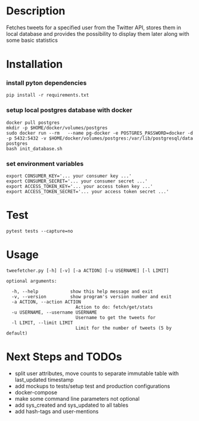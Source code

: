# Description
Fetches tweets for a specified user from the Twitter API, stores them in local
database and provides the possibility to display them later along with some
basic statistics

# Installation
### install pyton dependencies
```shellscript
pip install -r requirements.txt
```

### setup local postgres database with docker
```shellscript
docker pull postgres
mkdir -p $HOME/docker/volumes/postgres
sudo docker run --rm   --name pg-docker -e POSTGRES_PASSWORD=docker -d -p 5432:5432 -v $HOME/docker/volumes/postgres:/var/lib/postgresql/data  postgres
bash init_database.sh
```
### set environment variables
```shellscript
export CONSUMER_KEY='... your consumer key ...'
export CONSUMER_SECRET='... your consumer secret ...'
export ACCESS_TOKEN_KEY='... your access token key ...'
export ACCESS_TOKEN_SECRET='... your access token secret ...'
```
# Test
```
pytest tests --capture=no
```
# Usage
```
tweefetcher.py [-h] [-v] [-a ACTION] [-u USERNAME] [-l LIMIT]

optional arguments:

  -h, --help            show this help message and exit
  -v, --version         show program's version number and exit
  -a ACTION, --action ACTION
                          Action to do: fetch/get/stats
  -u USERNAME, --username USERNAME
                          Username to get the tweets for
  -l LIMIT, --limit LIMIT
                          Limit for the number of tweets (5 by default)
```
# Next Steps and TODOs
- split user attributes, move counts to separate immutable table with last_updated timestamp
- add mockups to tests/setup test and production configurations
- docker-compose
- make some command line parameters not optional
- add sys_created and sys_updated to all tables
- add hash-tags and user-mentions